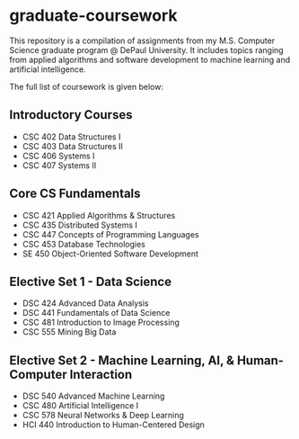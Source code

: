 # graduate-coursework
This repository is a compilation of assignments from my M.S. Computer Science graduate program @ DePaul University. 
It includes topics ranging from applied algorithms and software development to machine learning and artificial intelligence.

The full list of coursework is given below:

## Introductory Courses
- CSC 402 Data Structures I
- CSC 403 Data Structures II
- CSC 406 Systems I
- CSC 407 Systems II

## Core CS Fundamentals
- CSC 421 Applied Algorithms & Structures
- CSC 435 Distributed Systems I
- CSC 447 Concepts of Programming Languages
- CSC 453 Database Technologies
- SE 450 Object-Oriented Software Development

## Elective Set 1 - Data Science
- DSC 424 Advanced Data Analysis
- DSC 441 Fundamentals of Data Science
- CSC 481 Introduction to Image Processing
- CSC 555 Mining Big Data

## Elective Set 2 - Machine Learning, AI, & Human-Computer Interaction
- DSC 540 Advanced Machine Learning
- CSC 480 Artificial Intelligence I
- CSC 578 Neural Networks & Deep Learning
- HCI 440 Introduction to Human-Centered Design
